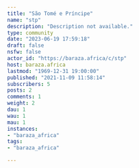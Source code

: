 ```yaml
---
title: "São Tomé e Príncipe" 
name: "stp"
description: "Description not available."
type: community
date: "2023-06-19 17:59:18"
draft: false
nsfw: false
actor_id: "https://baraza.africa/c/stp"
host: baraza.africa
lastmod: "1969-12-31 19:00:00"
published: "2021-11-09 11:58:14"
subscribers: 5
posts: 2
comments: 1
weight: 2
dau: 1
wau: 1
mau: 1
instances:
- "baraza_africa"
tags: 
- "baraza_africa"

---
```

